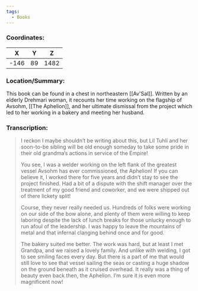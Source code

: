 ```yaml
---
tags:
  - Books
---
```


### Coordinates:
| **X** | **Y**| **Z** |
|:-----:|:----:|:-----:|
|-146  |89   |1482  |

### Location/Summary:
This book can be found in a chest in northeastern [[Av'Sal]]. Written by an elderly Drehmari woman, it recounts her time working on the flagship of Avsohm, [[The Aphelion]], and her ultimate dismissal from the project which led to her working in a bakery and meeting her husband. 

### Transcription:
> I reckon I maybe shouldn’t be writing about this, but Lil Tuhli and her soon-to-be sibling will be old enough someday to take some pride in their old grandma’s actions in service of the Empire!
>
> You see, I was a welder working on the left flank of the greatest vessel Avsohm has ever commissioned, the Aphelion! If you can believe it, I worked there for five years and didn’t stay to see the project finished. Had a bit of a dispute with the shift manager over the treatment of my good friend and coworker, and we were shipped out of there lickety split!
>
> Course, they never really needed us. Hundreds of folks were working on our side of the bow alone, and plenty of them were willing to keep laboring despite the lack of lunch breaks for those unlucky enough to run afoul of the leadership. I was happy to leave the mountains of metal and that infernal clanging behind once and for good.
>
> The bakery suited me better. The work was hard, but at least I met Grandpa, and we raised a lovely family. And unlike with welding, I got to see smiling faces every day. But there is a part of me that would still love to see that vessel sailing the seas or casting a huge shadow on the ground beneath as it cruised overhead. It really was a thing of beauty even back then, the Aphelion. I’m sure it is even more magnificent now!

